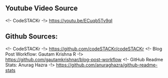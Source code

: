 ## Youtube Video Source
<!- CodeSTACKr -!> https://youtu.be/ECuqb5Tv9qI

## Github Sources:

<!- CodeSTACKr -!> https://github.com/codeSTACKr/codeSTACKr
<!- Blog Post Workflow: Gautam Krishna R -!> https://github.com/gautamkrishnar/blog-post-workflow
<!- GitHub Readme Stats: Anurag Hazra -!> https://github.com/anuraghazra/github-readme-stats
